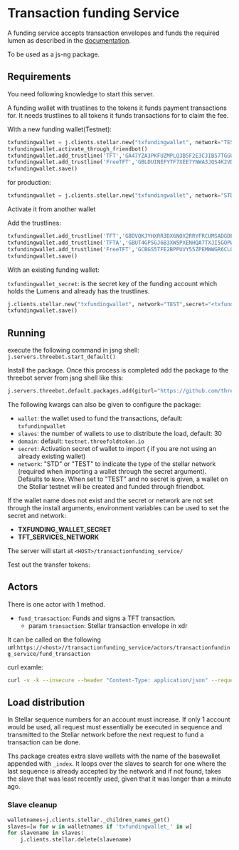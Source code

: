 # Transaction funding Service

A funding service accepts transaction envelopes and funds the required lumen as described in the [documentation](../../docs/transaction_funding.md).

To be used as a js-ng package.

## Requirements

You need following knowledge to start this server.

A funding wallet with trustlines to the tokens it funds payment transactions for.
It needs trustlines to all tokens it funds transactions for to claim the fee.

With a new funding wallet(Testnet):

```python
txfundingwallet = j.clients.stellar.new("txfundingwallet", network="TEST")
txfundingwallet.activate_through_friendbot()
txfundingwallet.add_trustline('TFT','GA47YZA3PKFUZMPLQ3B5F2E3CJIB57TGGU7SPCQT2WAEYKN766PWIMB3')
txfundingwallet.add_trustline('FreeTFT','GBLDUINEFYTF7XEE7YNWA3JQS4K2VD37YU7I2YAE7R5AHZDKQXSS2J6R')
txfundingwallet.save()
```

for production:

```python
txfundingwallet = j.clients.stellar.new("txfundingwallet", network="STD")
```

Activate it from another wallet

Add the trustlines:

```python
txfundingwallet.add_trustline('TFT','GBOVQKJYHXRR3DX6NOX2RRYFRCUMSADGDESTDNBDS6CDVLGVESRTAC47')
txfundingwallet.add_trustline('TFTA','GBUT4GP5GJ6B3XW5PXENHQA7TXJI5GOPW3NF4W3ZIW6OOO4ISY6WNLN2')
txfundingwallet.add_trustline('FreeTFT','GCBGS5TFE2BPPUVY55ZPEMWWGR6CLQ7T6P46SOFGHXEBJ34MSP6HVEUT')
txfundingwallet.save()

```

With an existing funding wallet:

`txfundingwallet_secret`: is the secret key of the funding account which holds the Lumens and already has the trustlines.

```python
j.clients.stellar.new("txfundingwallet", network="TEST",secret="<txfundingwallet_secret>")
txfundingwallet.save()

```

## Running

execute the following command in jsng shell:
`j.servers.threebot.start_default()`

Install the package.
Once this process is completed add the package to the threebot server from jsng shell like this:

```python
j.servers.threebot.default.packages.add(giturl="https://github.com/threefoldfoundation/tft-stellar/tree/master/ThreeBotPackages/transactionfunding_service")
```

The following kwargs can also be given to configure the package:

- `wallet`: the wallet used to fund the transactions, default: `txfundingwallet`
- `slaves`: the number of wallets to use to distribute the load, default: 30
- `domain`: default: `testnet.threefoldtoken.io`
- `secret`: Activation secret of wallet to import ( if you are not using an already existing wallet)
- `network`: "STD" or "TEST" to indicate the type of the stellar network (required when importing a wallet through the secret argument). Defaults to `None`. When set to "TEST" and no secret is given, a wallet on the Stellar testnet will be created and funded through friendbot. 

If the wallet name does not exist and the secret or network are not set through the install arguments, environment variables can be used to set the secret and network:

- **TXFUNDING_WALLET_SECRET**
- **TFT_SERVICES_NETWORK**

The server will start at `<HOST>/transactionfunding_service/`

Test out the transfer tokens:

## Actors

There is one actor with 1 method.

- `fund_transaction`: Funds and signs a TFT transaction.
  - param `transaction`: Stellar transaction envelope in xdr

It can be called on the following url:`https://<host>//transactionfunding_service/actors/transactionfunding_service/fund_transaction`

curl examle:

```sh
curl -v -k --insecure --header "Content-Type: application/json" --request POST --data '{"transaction":"AAAAAgAAAAAocv2DVEu84HDn4rR1dr/tUG6fhn0uwvzsugkRmtA1vwAAAAAAAAAAAAAAAQAAAAAAAAAAAAAAAQAAAAEAAAAAKHL9g1RLvOBw5+K0dXa/7VBun4Z9LsL87LoJEZrQNb8AAAABAAAAAMGcYGKdx+mthKbi831OYZSPxzT3/LgwV3dq4oeLvUETAAAAAVRGVAAAAAAAOfxkG3qLTLHrhsPS6JsSUB7+ZjU/J4oT1YBMKb/3n2QAAAAAAJiWgAAAAAAAAAAA"}' https://localhost:443/transactionfunding_service/actors/transactionfunding_service/fund_transaction
```

## Load distribution

In Stellar sequence numbers for an account must increase.
If only 1 account would be used, all request must essentially be executed in sequence and transmitted to the Stellar network before the next request to fund a transaction can be done.

Ths package creates extra slave wallets with the name of the basewallet appended with `_index`. It loops over the slaves to search for one where the last sequence is already accepted by the network and if not found, takes the slave that was least recently used, given that it was longer than a minute ago.

### Slave cleanup

```python
walletnames=j.clients.stellar._children_names_get()
slaves=[w for w in walletnames if 'txfundingwallet_' in w]
for slavename in slaves:
    j.clients.stellar.delete(slavename)
```
